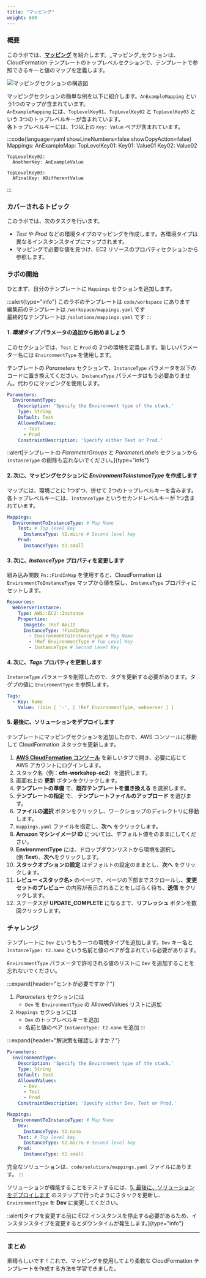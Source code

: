 ```yaml
---
title: "マッピング"
weight: 600
---
```


### 概要

このラボでは、**[マッピング](https://docs.aws.amazon.com/ja_jp/AWSCloudFormation/latest/UserGuide/mappings-section-structure.html)** を紹介します。_マッピング_セクションは、CloudFormation テンプレートのトップレベルセクションで、テンプレートで参照できるキーと値のマップを定義します。

![マッピングセクションの構造図](/static/basics/templates/mappings/mapping.png)

マッピングセクションの簡単な例を以下に紹介します。`AnExampleMapping` という1つのマップが含まれています。\
`AnExampleMapping` には、`TopLevelKey01`、`TopLevelKey02` と `TopLevelKey03` という 3つのトップレベルキーが含まれています。\
各トップレベルキーには、1つ以上の `Key: Value` ペアが含まれています。

:::code{language=yaml showLineNumbers=false showCopyAction=false}
Mappings:
  AnExampleMap:
    TopLevelKey01:
      Key01: Value01
      Key02: Value02

    TopLevelKey02:
      AnotherKey: AnExampleValue

    TopLevelKey03:
      AFinalKey: ADifferentValue
:::

### カバーされるトピック
このラボでは、次のタスクを行います。

+ _Test_ や _Prod_ などの環境タイプのマッピングを作成します。各環境タイプは異なるインスタンスタイプにマップされます。
+ マッピングで必要な値を見つけ、EC2 リソースのプロパティセクションから参照します。

### ラボの開始

ひとまず、自分のテンプレートに `Mappings` セクションを追加します。

:::alert{type="info"}
このラボのテンプレートは `code/workspace` にあります\
編集前のテンプレートは `/workspace/mappings.yaml` です\
最終的なテンプレートは `/solutions/mappings.yaml` です
:::

#### 1. _環境タイプ_ パラメータの追加から始めましょう

このセクションでは、`Test` と `Prod` の 2つの環境を定義します。新しいパラメーター名には `EnvironmentType` を使用します。

テンプレートの _Parameters_ セクションで、`InstanceType` パラメータを以下のコードに置き換えてください。`InstanceType` パラメータはもう必要ありません。代わりにマッピングを使用します。

```yaml
Parameters:
  EnvironmentType:
    Description: 'Specify the Environment type of the stack.'
    Type: String
    Default: Test
    AllowedValues:
      - Test
      - Prod
    ConstraintDescription: 'Specify either Test or Prod.'
```

::alert[テンプレートの _ParameterGroups_ と _ParameterLabels_ セクションから `InstanceType` の削除も忘れないでください。]{type="info"}

#### 2. 次に、マッピングセクションに _EnvironmentToInstanceType_ を作成します

マップには、環境ごとに 1つずつ、併せて 2つのトップレベルキーを含みます。各トップレベルキーには、`InstanceType` というセカンドレベルキーが 1つ含まれています。

```yaml
Mappings:
  EnvironmentToInstanceType: # Map Name
    Test: # Top level key
      InstanceType: t2.micro # Second level key
    Prod:
      InstanceType: t2.small
```

#### 3. 次に、_InstanceType_ プロパティを変更します

組み込み関数 `Fn::FindInMap` を使用すると、CloudFormation は `EnvironmentToInstanceType` マップから値を探し、`InstanceType` プロパティにセットします。

```yaml
Resources:
  WebServerInstance:
    Type: AWS::EC2::Instance
    Properties:
      ImageId: !Ref AmiID
      InstanceType: !FindInMap
        - EnvironmentToInstanceType # Map Name
        - !Ref EnvironmentType # Top Level Key
        - InstanceType # Second Level Key
```

#### 4. 次に、_Tags_ プロパティを更新します

`InstanceType` パラメータを削除したので、タグを更新する必要があります。タグプの値に `EnviromentType` を参照します。

```yaml
Tags:
  - Key: Name
    Value: !Join [ '-', [ !Ref EnvironmentType, webserver ] ]
```

#### 5. 最後に、ソリューションをデプロイします

テンプレートにマッピングセクションを追加したので、AWS コンソールに移動して CloudFormation スタックを更新します。

1. **[AWS CloudFormation コンソール](https://console.aws.amazon.com/cloudformation)** を新しいタブで開き、必要に応じて AWS アカウントにログインします。
1. スタック名（例：**cfn-workshop-ec2**）を選択します。
1. 画面右上の **更新** ボタンをクリックします。
1. **テンプレートの準備** で、**既存テンプレートを置き換える** を選択します。
1. **テンプレートの指定** で、 **テンプレートファイルのアップロード** を選びます。
1. **ファイルの選択** ボタンをクリックし、ワークショップのディレクトリに移動します。
1. `mappings.yaml` ファイルを指定し、**次へ** をクリックします。
1. **Amazon マシンイメージ ID** については、デフォルト値をのままにしてください。
1. **EnvironmentType** には、ドロップダウンリストから環境を選択し (例:**Test**)、**次へ**をクリックします。
1. **スタックオプションの設定** はデフォルトの設定のままとし、**次へ** をクリックします。
1. **レビュー <スタック名>** のページで、ページの下部までスクロールし、**変更セットのプレビュー** の内容が表示されることをしばらく待ち、**送信** をクリックします。
1. ステータスが **UPDATE_COMPLETE** になるまで、**リフレッシュ** ボタンを数回クリックします。

### チャレンジ

テンプレートに `Dev` というもう一つの環境タイプを追加します。`Dev` キー名と `InstanceType: t2.nano` という名前と値のペアが含まれている必要があります。

`EnvironmentType` パラメータで許可される値のリストに `Dev` を追加することを忘れないでください。

:::expand{header="ヒントが必要ですか？"}
1. _Parameters_ セクションには
    * `Dev` を `EnvironmentType` の AllowedValues リストに追加
1. `Mappings` セクションには
    * `Dev` のトップレベルキーを追加
    * 名前と値のペア `InstanceType: t2.nano` を追加
:::

:::expand{header="解決策を確認しますか？"}
```yaml
Parameters:
  EnvironmentType:
    Description: 'Specify the Environment type of the stack.'
    Type: String
    Default: Test
    AllowedValues:
      - Dev
      - Test
      - Prod
    ConstraintDescription: 'Specify either Dev, Test or Prod.'

Mappings:
  EnvironmentToInstanceType: # Map Name
    Dev:
      InstanceType: t2.nano
    Test: # Top level key
      InstanceType: t2.micro # Second level key
    Prod:
      InstanceType: t2.small
```
完全なソリューションは、`code/solutions/mappings.yaml` ファイルにあります。
:::

ソリューションが機能することをテストするには、[5. 最後に、ソリューションをデプロイします](#5.) のステップで行ったようにさタックを更新し、`EnvironmentType` を **Dev** に変更してください。

::alert[タイプを変更する前に EC2 インスタンスを停止する必要があるため、インスタンスタイプを変更するとダウンタイムが発生します。]{type="info"}

---
### まとめ

素晴らしいです！これで、マッピングを使用してより柔軟な CloudFormation テンプレートを作成する方法を学習できました。
